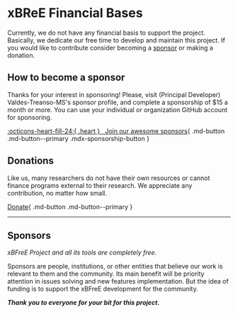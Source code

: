 
# xBReE Financial Bases
Currently, we do not have any financial basis to support the project. Basically, we dedicate our free time to 
develop and maintain this project. If you would like to contribute consider becoming a 
[sponsor](#how-to-become-a-sponsor) or making a donation. 

## How to become a sponsor
Thanks for your interest in sponsoring! Please, visit (Principal Developer) Valdes-Treanso-MS's sponsor profile, and 
complete a sponsorship of $15 a month or more. You can use your individual or organization GitHub account for 
sponsoring.  

[:octicons-heart-fill-24:{ .heart } &nbsp; Join our awesome sponsors](#){ .md-button .md-button--primary .mdx-sponsorship-button }

## Donations
Like us, many researchers do not have their own resources or cannot finance programs external to their research. We 
appreciate any contribution, no matter how small. 

[Donate](#){ .md-button .md-button--primary }

---

## Sponsors
_xBFreE Project and all its tools are completely free._

Sponsors are people, institutions, or other entities that believe our work is relevant to them and the community. 
Its main benefit will be priority attention in issues solving and new features implementation. But the idea of 
funding is to support the xBFreE development for the community.

_**Thank you to everyone for your bit for this project.**_

<div data-md-component="xbfree-sponsor">
</div>
